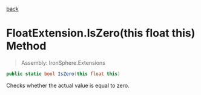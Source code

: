 ﻿

[back](/IronSphere.Extensions/types/FloatExtension)

# FloatExtension.IsZero(this float this) Method

> Assembly: IronSphere.Extensions

```csharp
public static bool IsZero(this float this)
```

Checks whether the actual value is equal to zero.

 